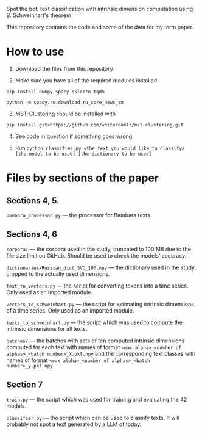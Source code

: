 Spot the bot: text classification with intrinsic dimension computation using B. Schweinhart's theorem

This repository contains the code and some of the data for my term paper.

# How to use
1. Download the files from this repository.
   
2. Make sure you have all of the required modules installed.

```pip install numpy spacy sklearn tqdm```

```python -m spacy.ru.download ru_core_news_sm```

3. MST-Clustering should be installed with

```pip install git+https://github.com/whiteroomlz/mst-clustering.git```

4. See code in question if something goes wrong.
   
5. Run ```python classifier.py <the text you would like to classify> [the model to be used] [the dictionary to be used]```

# Files by sections of the paper
## Sections 4, 5.

```bambara_processor.py``` — the processor for Bambara texts.

## Sections 4, 6

```corpora/``` — the corpora used in the study, truncated to 100 MB due to the file size limit on GitHub. Should be used to check the models' accuracy.

```dictionaries/Russian_dict_SVD_100.npy``` — the dictionary used in the study, cropped to the actually used dimensions.

```text_to_vectors.py``` — the script for converting tokens into a time series. Only used as an imported module.

```vectors_to_schweinhart.py``` — the script for estimating intrinsic dimensions of a time series. Only used as an imported module.

```texts_to_schweinhart.py``` — the script which was used to compute the intrinsic dimensions for all texts.

```batches/``` — the batches with sets of ten computed intrinsic dimensions computed for each text with names of format ```<max alpha>_<number of alphas>_<batch number>_X.pkl.npy``` and the corresponding text classes with names of format  ```<max alpha>_<number of alphas>_<batch number>_y.pkl.npy```

## Section 7
```train.py``` — the script which was used for training and evaluating the 42 models.

```classifier.py``` — the script which can be used to classify texts. It will probably not spot a text generated by a LLM of today.
